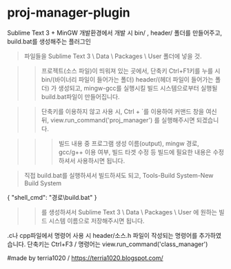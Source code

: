 # proj-manager-plugin
Sublime Text 3 + MinGW 개발환경에서 개발 시 bin/ , header/ 폴더를 만들어주고, build.bat를 생성해주는 플러그인

> 파일들을 Sublime Text 3 \ Data \ Packages \ User 폴더에 넣을 것.

>> 프로젝트(소스 파일)이 띄워져 있는 곳에서, 단축키 Ctrl+F1키를 누를 시
>> bin/(바이너리 파일이 들어가는 폴더)
>> header/(헤더 파일이 들어가는 폴더)
>> 가 생성되고, mingw-gcc를 실행시킬 빌드 시스템으로부터 실행될 build.bat파일이 만들어집니다.

>> 단축키를 이용하지 않고 사용 시, Ctrl + `를 이용하여 커맨드 창을 여신 뒤,
view.run_command('proj_manager')
>> 를 실행해주시면 되겠습니다.

>>> 빌드 내용 중 프로그램 생성 이름(output), mingw 경로, gcc/g++ 이용 여부, 빌드 타겟 수정 등
>>> 빌드에 필요한 내용은 수정하셔서 사용하시면 됩니다.


> 직접 build.bat를 실행하셔서 빌드하셔도 되고,
> Tools-Build System-New Build System

{
	"shell_cmd": "경로\build.bat"
}


>> 를 생성하셔서 Sublime Text 3 \ Data \ Packages \ User 에 원하는 빌드 시스템 이름으로 저장해주시면 됩니다.

.c나 cpp파일에서 명령어 사용 시 header/소스.h 파일이 작성되는 명령어를 추가하였습니다.
단축키는 Ctrl+F3 / 명령어는 view.run_command('class_manager')

#made by terria1020 / https://terria1020.blogspot.com/
